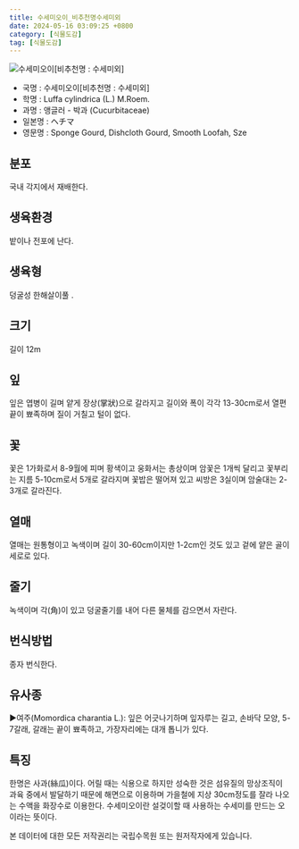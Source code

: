 ```yaml
---
title: 수세미오이_비추천명수세미외
date: 2024-05-16 03:09:25 +0800
category: [식물도감]
tag: [식물도감]
---
```




![수세미오이[비추천명 : 수세미외]](/fileUpload/plants/basic/Cucurbitaceae/Luffa/12166/12166_1_th2.jpg)
- 국명 : 수세미오이[비추천명 : 수세미외]
- 학명 : Luffa cylindrica (L.) M.Roem.
- 과명 : 앵글러 - 박과 (Cucurbitaceae)
- 일본명 : ヘチマ
- 영문명 : Sponge Gourd, Dishcloth Gourd, Smooth Loofah, Sze


## 분포
국내 각지에서 재배한다.
## 생육환경
밭이나 전포에 난다.
## 생육형
덩굴성 한해살이풀 .
## 크기
길이 12m
## 잎
잎은 엽병이 길며 얕게 장상(掌狀)으로 갈라지고 길이와 폭이 각각 13-30cm로서 열편 끝이 뾰족하며 질이 거칠고 털이 없다.
## 꽃
꽃은 1가화로서 8-9월에 피며 황색이고 웅화서는 총상이며 암꽃은 1개씩 달리고 꽃부리는 지름 5-10cm로서 5개로 갈라지며 꽃밥은 떨어져 있고 씨방은 3실이며 암술대는 2-3개로 갈라진다.
## 열매
열매는 원통형이고 녹색이며 길이 30-60cm이지만 1-2cm인 것도 있고 겉에 얕은 골이 세로로 있다.
## 줄기
녹색이며 각(角)이 있고 덩굴줄기를 내어 다른 물체를 감으면서 자란다.
## 번식방법
종자 번식한다.
## 유사종
▶여주(Momordica charantia L.): 잎은 어긋나기하며 잎자루는 길고, 손바닥 모양, 5-7갈래, 갈래는 끝이 뾰족하고, 가장자리에는 대개 톱니가 있다.
## 특징
한명은 사과(絲瓜)이다. 어릴 때는 식용으로 하지만 성숙한 것은 섬유질의 망상조직이 과육 중에서 발달하기 때문에 해면으로 이용하며 가을철에 지상 30cm정도를 잘라 나오는 수액을 화장수로 이용한다. 수세미오이란 설겆이할 때 사용하는 수세미를 만드는 오이라는 뜻이다.






본 데이터에 대한 모든 저작권리는 국립수목원 또는 원저작자에게 있습니다.
